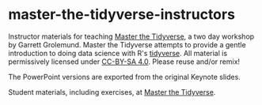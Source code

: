 # master-the-tidyverse-instructors

Instructor materials for teaching [Master the Tidyverse](https://github.com/rstudio-education/master-the-tidyverse/), a two day workshop by Garrett Grolemund. Master the Tidyverse attempts to provide a gentle introduction to doing data science with R's [tidyverse](https://www.tidyverse.org/). All material is permissively licensed under [CC-BY-SA 4.0](https://creativecommons.org/licenses/by-sa/4.0/). Please reuse and/or remix!

The PowerPoint versions are exported from the original Keynote slides.

Student materials, including exercises, at [Master the Tidyverse](https://github.com/rstudio-education/master-the-tidyverse/).
